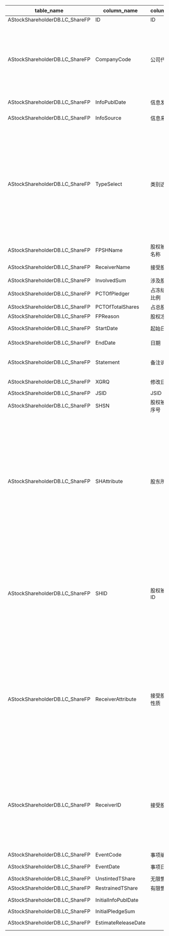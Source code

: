 | table_name | column_name | column_description | 注释 | Annotation | 数据示例|
|---|---|---|---|---|---|
| AStockShareholderDB.LC_ShareFP | ID| ID ||| 283939332092|
| AStockShareholderDB.LC_ShareFP | CompanyCode | 公司代码 | 公司代码（CompanyCode）：与“证券主表（SecuMain）”中的“公司代码（CompanyCode）”关联，得到上市公司的交易代码、简称等。 | Company Code (CompanyCode): Associated with the "Company Code (CompanyCode)" in "Securities Main Table (SecuMain)", to obtain the trading code, abbreviation, etc. of the listed company.| 1343|
| AStockShareholderDB.LC_ShareFP | InfoPublDate| 信息发布日期 ||| 2019-06-29 12:00:00.000 |
| AStockShareholderDB.LC_ShareFP | InfoSource| 信息来源 ||| 公司股东股份质押公告|
| AStockShareholderDB.LC_ShareFP | TypeSelect| 类别选择 | 数值型常量。类别选择(TypeSelect)与(CT_SystemConst)表中的DM字段关联，令LB = 1201 AND DM IN (2,3,5)，得到类别选择的具体描述：2-股权冻结，3-股权质押，5-股票质押式回购。| Numeric constant. The Category Selection (TypeSelect) is associated with the DM field in the (CT_SystemConst) table, with LB = 1201 AND DM IN (2,3,5), resulting in the specific description of the Category Selection: 2-Equity Freezing, 3-Equity Pledge, 5-Stock Repurchase by Pledge.| 3 |
| AStockShareholderDB.LC_ShareFP | FPSHName| 股权被冻结质押股东名称 ||| 北京华联集团投资控股有限公司|
| AStockShareholderDB.LC_ShareFP | ReceiverName| 接受股权质押方 ||| 国家开发银行股份有限公司|
| AStockShareholderDB.LC_ShareFP | InvolvedSum | 涉及股数(股) ||| 46000000.0|
| AStockShareholderDB.LC_ShareFP | PCTOfPledger| 占冻结质押方持股数比例 ||| 0.4165|
| AStockShareholderDB.LC_ShareFP | PCTOfTotalShares| 占总股本比例 ||| 0.0949|
| AStockShareholderDB.LC_ShareFP | FPReason| 股权冻结质押原因 ||| 贷款|
| AStockShareholderDB.LC_ShareFP | StartDate | 起始日期 ||| 2008-12-26 12:00:00.000 |
| AStockShareholderDB.LC_ShareFP | EndDate | 日期 ||| 2019-06-28 12:00:00.000 |
| AStockShareholderDB.LC_ShareFP | Statement | 备注说明 ||| 2008年12月30日公告:华联集团已将其所持的本公 |
| AStockShareholderDB.LC_ShareFP | XGRQ| 修改日期 ||| 2023-03-17 02:06:21.617 |
| AStockShareholderDB.LC_ShareFP | JSID| JSID ||| 732389594339|
| AStockShareholderDB.LC_ShareFP | SHSN| 股权被冻结质押股东序号 ||| 3 |
| AStockShareholderDB.LC_ShareFP | SHAttribute | 股东所属性质 | 数值型常量。股权被冻结质押股东所属性质(SHAttribute)与(CT_SystemConst)表中的DM字段关联，令LB = 1783 AND DM IN (1,2,3,99)，得到股权被冻结质押股东所属性质的具体描述：1-自然人，2-企业，3-证券品种，99-其他。 | Numeric constant.The equity freeze and pledge attribute of the shareholder (SHAttribute) is associated with the DM field in the (CT_SystemConst) table, where LB = 1783 AND DM IN (1,2,3,99), resulting in the specific description of the equity freeze and pledge attribute of the shareholder: 1 - Individual, 2 - Enterprise, 3 - Securities Type, 99 - Other. | 2 |
| AStockShareholderDB.LC_ShareFP | SHID| 股权被冻结质押股东ID | 数值型常量。股权被冻结质押股东ID(SHID)：当股权被冻结质押股东所属性质(SHAttribute)=2时，与企业码表（EP_CompanyMain）中的企业编号（CompanyCode）关联 | Numeric constant. When the equity is frozen and pledged, the shareholder ID (SHID): associated with the enterprise code (CompanyCode) in the enterprise code table (EP_CompanyMain) when the nature of the shareholder (SHAttribute) = 2.| 5265|
| AStockShareholderDB.LC_ShareFP | ReceiverAttribute | 接受股权质押方所属性质 | 数值型常量。接受股权质押方所属性质(ReceiverAttribute)与(CT_SystemConst)表中的DM字段关联，令LB = 1783 AND DM IN (1,2,3,99)，得到接受股权质押方所属性质的具体描述：1-自然人，2-企业，3-证券品种，99-其他。 | Numeric constant. The nature of the equity pledge receiver (ReceiverAttribute) is associated with the DM field in the (CT_SystemConst) table, where LB = 1783 AND DM IN (1,2,3,99), resulting in the specific description of the nature of the equity pledge receiver: 1 - Individual, 2 - Enterprise, 3 - Securities Type, 99 - Other.| 2 |
| AStockShareholderDB.LC_ShareFP | ReceiverID| 接受股权质押方ID | 数值型常量。接受股权质押方ID(ReceiverID)：当接受股权质押方所属性质(ReceiverAttribute)=2时，与企业码表（EP_CompanyMain）中的企业编号（CompanyCode）关联 | Numeric constant. Receiver ID (ReceiverID): When the attribute of the party accepting equity pledge (ReceiverAttribute) equals 2, it is associated with the company code (CompanyCode) in the enterprise code table (EP_CompanyMain).| 100 |
| AStockShareholderDB.LC_ShareFP | EventCode | 事项编码 ||| MSP000002AOO|
| AStockShareholderDB.LC_ShareFP | EventDate | 事项日期 ||| 2019-06-28 12:00:00.000 |
| AStockShareholderDB.LC_ShareFP | UnstintedTShare | 无限售股数(股) ||| null|
| AStockShareholderDB.LC_ShareFP | RestrainedTShare| 有限售股数(股) ||| null|
| AStockShareholderDB.LC_ShareFP | InitialInfoPublDate |||| 2008-12-30 12:00:00.000 |
| AStockShareholderDB.LC_ShareFP | InitialPledgeSum|||| 46000000.0|
| AStockShareholderDB.LC_ShareFP | EstimateReleaseDate |||| 2020-12-31 12:00:00.000 |